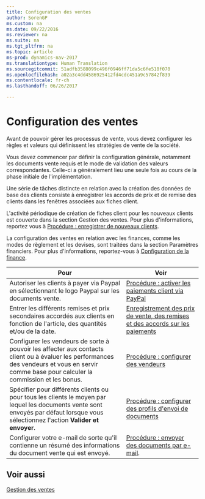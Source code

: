 ```yaml
---
title: Configuration des ventes
author: SorenGP
ms.custom: na
ms.date: 09/22/2016
ms.reviewer: na
ms.suite: na
ms.tgt_pltfrm: na
ms.topic: article
ms-prod: dynamics-nav-2017
ms.translationtype: Human Translation
ms.sourcegitcommit: 51adfb3588099c496f0946ff71da5c6fe518f070
ms.openlocfilehash: a02a3c4dd4586925412fd4cdc451a9c57842f839
ms.contentlocale: fr-ch
ms.lasthandoff: 06/26/2017

---
```


# <a name="set-up-sales"></a>Configuration des ventes

Avant de pouvoir gérer les processus de vente, vous devez configurer les règles et valeurs qui définissent les stratégies de vente de la société.

Vous devez commencer par définir la configuration générale, notamment les documents vente requis et le mode de validation des valeurs correspondantes. Celle-ci a généralement lieu une seule fois au cours de la phase initiale de l'implémentation.

Une série de tâches distincte en relation avec la création des données de base des clients consiste à enregistrer les accords de prix et de remise des clients dans les fenêtres associées aux fiches client.

L'activité périodique de création de fiches client pour les nouveaux clients est couverte dans la section Gestion des ventes. Pour plus d'informations, reportez vous à [Procédure : enregistrer de nouveaux clients](sales-how-register-new-customers.md).

La configuration des ventes en relation avec les finances, comme les modes de règlement et les devises, sont traitées dans la section Paramètres financiers. Pour plus d'informations, reportez-vous à [Configuration de la finance](finance-setup-setup-finance-setup.md).

|Pour |Voir |
|---|----|
|Autoriser les clients à payer via Paypal en sélectionnant le logo Paypal sur les documents vente.|[Procédure : activer les paiements client via PayPal](sales-how-enable-customer-payments-paypal.md)|
|Entrer les différents remises et prix secondaires accordés aux clients en fonction de l'article, des quantités et/ou de la date.|[Enregistrement des prix de vente, des remises et des accords sur les paiements](sales-how-record-sales-price-discount-payment-agreements.md)|
|Configurer les vendeurs de sorte à pouvoir les affecter aux contacts client ou à évaluer les performances des vendeurs et vous en servir comme base pour calculer la commission et les bonus.|[Procédure : configurer des vendeurs](sales-how-setup-salespeople.md)|
|Spécifier pour différents clients ou pour tous les clients le moyen par lequel les documents vente sont envoyés par défaut lorsque vous sélectionnez l'action **Valider et envoyer**.|[Procédure : configurer des profils d'envoi de documents](sales-how-setup-document-send-profiles.md)|
|Configurer votre e-mail de sorte qu'il contienne un résumé des informations du document vente qui est envoyé.|[Procédure : envoyer des documents par e-mail](ui-how-send-documents-email.md).|

## <a name="see-also"></a>Voir aussi  
[Gestion des ventes](sales-manage-sales.md)

